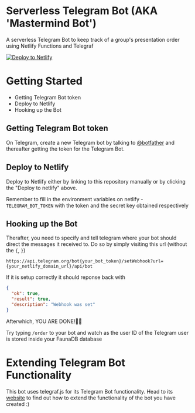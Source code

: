 # Serverless Telegram Bot (AKA 'Mastermind Bot')

A serverless Telegram Bot to keep track of a group's presentation order using Netlify Functions and Telegraf

[![Deploy to Netlify](https://www.netlify.com/img/deploy/button.svg)](https://app.netlify.com/start/deploy?repository=https://github.com/Maadhav/nutriotion_bot)

# Getting Started

* Getting Telegram Bot token
* Deploy to Netlify
* Hooking up the Bot

## Getting Telegram Bot token
On Telegram, create a new Telegram bot by talking to [@botfather](https://telegram.me/botfather) and thereafter getting the token for the Telegram Bot.

## Deploy to Netlify

Deploy to Netlify either by linking to this repository manually or by clicking the "Deploy to netlify" above.

Remember to fill in the environment variables on netlify - ```TELEGRAM_BOT_TOKEN``` with the token and the secret key obtained respectively

## Hooking up the Bot

Therafter, you need to specify and tell telegram where your bot should direct the messages it received to. Do so by simply visiting this url (without the ```{```, ```}```)

```
https://api.telegram.org/bot{your_bot_token}/setWebhook?url={your_netlify_domain_url}/api/bot
```

If it is setup correctly it should reponse back with

```json
{
  "ok": true,
  "result": true,
  "description": "Webhook was set"
}
```

Afterwhich, YOU ARE DONE!🎉🎉

Try typing ```/order``` to your bot and watch as the user ID of the Telegram user is stored inside your FaunaDB database

# Extending Telegram Bot Functionality

This bot uses telegraf.js for its Telegram Bot functionality. Head to its [website](https://telegraf.js.org/#/) to find out how to extend the functionality of the bot you have created :)
